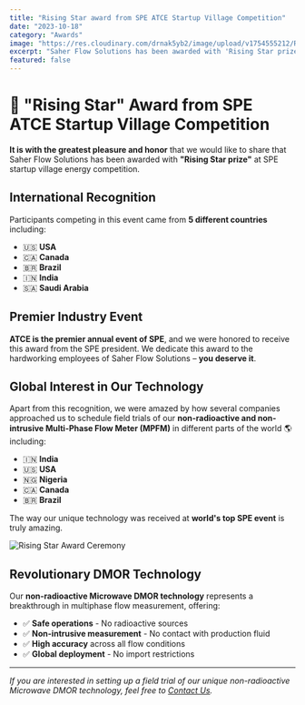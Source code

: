 ```yaml
---
title: "Rising Star award from SPE ATCE Startup Village Competition"
date: "2023-10-18"
category: "Awards"
image: "https://res.cloudinary.com/drnak5yb2/image/upload/v1754555212/Rising-Star-Award_glkpen.jpg"
excerpt: "Saher Flow Solutions has been awarded with 'Rising Star prize' at SPE startup village energy competition, competing against participants from 5 different countries."
featured: false
---
```


# 🥇 "Rising Star" Award from SPE ATCE Startup Village Competition

**It is with the greatest pleasure and honor** that we would like to share that Saher Flow Solutions has been awarded with **"Rising Star prize"** at SPE startup village energy competition.

## International Recognition

Participants competing in this event came from **5 different countries** including:
- 🇺🇸 **USA**
- 🇨🇦 **Canada** 
- 🇧🇷 **Brazil**
- 🇮🇳 **India**
- 🇸🇦 **Saudi Arabia**

## Premier Industry Event

**ATCE is the premier annual event of SPE**, and we were honored to receive this award from the SPE president. We dedicate this award to the hardworking employees of Saher Flow Solutions – **you deserve it**.

## Global Interest in Our Technology

Apart from this recognition, we were amazed by how several companies approached us to schedule field trials of our **non-radioactive and non-intrusive Multi-Phase Flow Meter (MPFM)** in different parts of the world 🌎 including:

- 🇮🇳 **India**
- 🇺🇸 **USA** 
- 🇳🇬 **Nigeria**
- 🇨🇦 **Canada**
- 🇧🇷 **Brazil**

The way our unique technology was received at **world's top SPE event** is truly amazing.

![Rising Star Award Ceremony](https://res.cloudinary.com/drnak5yb2/image/upload/v1754555208/Rising-Star-Award-2_wjihnf.jpg)

## Revolutionary DMOR Technology

Our **non-radioactive Microwave DMOR technology** represents a breakthrough in multiphase flow measurement, offering:

- ✅ **Safe operations** - No radioactive sources
- ✅ **Non-intrusive measurement** - No contact with production fluid
- ✅ **High accuracy** across all flow conditions
- ✅ **Global deployment** - No import restrictions

---

*If you are interested in setting up a field trial of our unique non-radioactive Microwave DMOR technology, feel free to [Contact Us](/contact).*